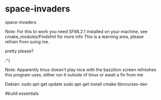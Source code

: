 space-invaders
==============

space-invaders

Note: For this to work you need SFML2.1 installed on your machine, see cmake_modules/Findsfml for more info
This is a learning area, please refrain from suing me.

pretty please?

:^(

Note:
Apparently tmux doesn't play nice with the bazzilion screen refreshes this program uses, either
run it outside of tmux or await a fix from me

Debian:
sudo apt-get update
sudo apt-get install cmake libncurses-dev 

#build essentials
